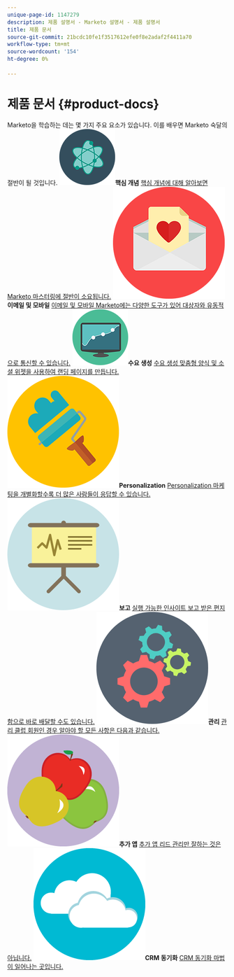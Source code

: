 ```yaml
---
unique-page-id: 1147279
description: 제품 설명서 - Marketo 설명서 - 제품 설명서
title: 제품 문서
source-git-commit: 21bcdc10fe1f3517612efe0f8e2adaf2f4411a70
workflow-type: tm+mt
source-wordcount: '154'
ht-degree: 0%

---
```



# 제품 문서 {#product-docs}

Marketo을 학습하는 데는 몇 가지 주요 요소가 있습니다. 이를 배우면 Marketo 숙달의 절반이 될 것입니다.
**![핵심 개념](assets/education-science-12.png)핵심 개념** [핵심 개념에 대해 알아보면 Marketo 마스터링에 절반이 소요됩니다.](product-docs/core-marketo-concepts.md)     **![이메일 및 모바일](assets/valentine-day-10.png)이메일 및 모바일** [이메일 및 모바일 Marketo에는 다양한 도구가 있어 대상자와 유동적으로 통신할 수 있습니다.](https://docs.marketo.com/pages/viewpage.action?pageId=557076)     **![수요 생성](assets/seo-04.png)수요 생성** [수요 생성 맞춤형 양식 및 소셜 위젯을 사용하여 랜딩 페이지를 만듭니다.](product-docs/demand-generation.md)     **![Personalization](assets/graphic-design-tools-19.png)Personalization** [Personalization 마케팅을 개별화할수록 더 많은 사람들이 응답할 수 있습니다.](product-docs/personalization.md)     **![보고](assets/office-21.png)보고** [실행 가능한 인사이트 보고 받은 편지함으로 바로 배달할 수도 있습니다.](product-docs/reporting.md)     **![관리](assets/technology-08.png)관리** [관리 클럽 회원인 경우 알아야 할 모든 사항은 다음과 같습니다.](https://docs.marketo.com/display/DOCS/Administration)     **![추가 앱](assets/food-10.png)추가 앱** [추가 앱 리드 관리만 잘하는 것은 아닙니다.](product-docs/additional-apps.md)     **![CRM 동기화](assets/seo-33.png)CRM 동기화** [CRM 동기화 마법이 일어나는 곳입니다.](product-docs/crm-sync.md)
